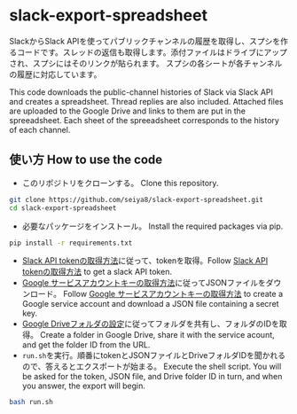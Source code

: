 # slack-export-spreadsheet
SlackからSlack APIを使ってパブリックチャンネルの履歴を取得し、スプシを作るコードです。スレッドの返信も取得します。添付ファイルはドライブにアップされ、スプシにはそのリンクが貼られます。
スプシの各シートが各チャンネルの履歴に対応しています。

This code downloads the public-channel histories of Slack via Slack API and creates a spreadsheet. Thread replies are also included. Attached files are uploaded to the Google Drive and links to them are put in the spreeadsheet. Each sheet of the spreeadsheet corresponds to the history of each channel.

## 使い方 How to use the code
- このリポジトリをクローンする。 Clone this repository.
```bash
git clone https://github.com/seiya8/slack-export-spreadsheet.git
cd slack-export-spreadsheet
```
- 必要なパッケージをインストール。 Install the required packages via pip.
```bash
pip install -r requirements.txt
```
- [Slack API tokenの取得方法](./docs/slack_api.md)に従って、tokenを取得。Follow [Slack API tokenの取得方法](./docs/slack_api.md) to get a slack API token.
- [Google サービスアカウントキーの取得方法](./docs/google_drive_api.md)に従ってJSONファイルをダウンロード。 Follow [Google サービスアカウントキーの取得方法](./docs/google_drive_api.md) to create a Google service account and download a JSON file containing a secret key.
- [Google Driveフォルダの設定](./docs/drive_folder.md)に従ってフォルダを共有し、フォルダのIDを取得。 Create a folder in Google Drive, share it with the service acount, and get the folder ID from the URL.
- `run.sh`を実行。順番にtokenとJSONファイルとDriveフォルダIDを聞かれるので、答えるとエクスポートが始まる。 Execute the shell script. 
You will be asked for the token, JSON file, and Drive folder ID in turn, and when you answer, the export will begin.
```bash
bash run.sh
```


